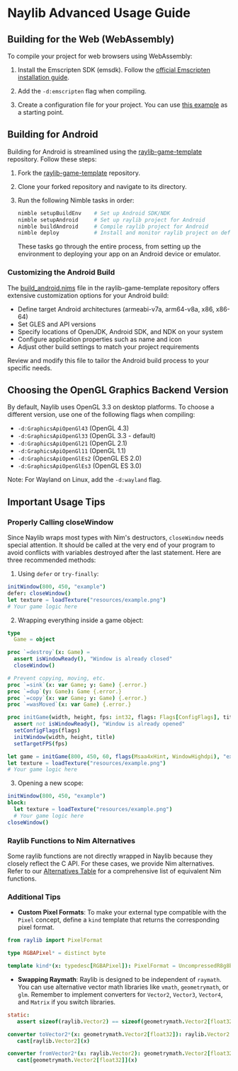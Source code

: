 # Naylib Advanced Usage Guide

## Building for the Web (WebAssembly)

To compile your project for web browsers using WebAssembly:

1. Install the Emscripten SDK (emsdk). Follow the [official Emscripten installation guide](https://emscripten.org/docs/getting_started/downloads.html).

2. Add the `-d:emscripten` flag when compiling.

3. Create a configuration file for your project. You can use [this example](tests/basic_window_web.nims) as a starting point.

## Building for Android

Building for Android is streamlined using the [raylib-game-template](https://github.com/planetis-m/raylib-game-template) repository. Follow these steps:

1. Fork the [raylib-game-template](https://github.com/planetis-m/raylib-game-template) repository.

2. Clone your forked repository and navigate to its directory.

3. Run the following Nimble tasks in order:

   ```bash
   nimble setupBuildEnv    # Set up Android SDK/NDK
   nimble setupAndroid     # Set up raylib project for Android
   nimble buildAndroid     # Compile raylib project for Android
   nimble deploy           # Install and monitor raylib project on default emulator/device
   ```

   These tasks go through the entire process, from setting up the environment to deploying your app on an Android device or emulator.

### Customizing the Android Build

The [build_android.nims](https://github.com/planetis-m/raylib-game-template/blob/master/build_android.nims#L31-L65) file in the raylib-game-template repository offers extensive customization options for your Android build:

- Define target Android architectures (armeabi-v7a, arm64-v8a, x86, x86-64)
- Set GLES and API versions
- Specify locations of OpenJDK, Android SDK, and NDK on your system
- Configure application properties such as name and icon
- Adjust other build settings to match your project requirements

Review and modify this file to tailor the Android build process to your specific needs.

## Choosing the OpenGL Graphics Backend Version

By default, Naylib uses OpenGL 3.3 on desktop platforms. To choose a different version, use one of the following flags when compiling:

- `-d:GraphicsApiOpenGl43` (OpenGL 4.3)
- `-d:GraphicsApiOpenGl33` (OpenGL 3.3 - default)
- `-d:GraphicsApiOpenGl21` (OpenGL 2.1)
- `-d:GraphicsApiOpenGl11` (OpenGL 1.1)
- `-d:GraphicsApiOpenGlEs2` (OpenGL ES 2.0)
- `-d:GraphicsApiOpenGlEs3` (OpenGL ES 3.0)

Note: For Wayland on Linux, add the `-d:wayland` flag.

## Important Usage Tips

### Properly Calling closeWindow

Since Naylib wraps most types with Nim's destructors, `closeWindow` needs special attention. It should be called at the very end of your program to avoid conflicts with variables destroyed after the last statement. Here are three recommended methods:

1. Using `defer` or `try-finally`:

```nim
initWindow(800, 450, "example")
defer: closeWindow()
let texture = loadTexture("resources/example.png")
# Your game logic here
```

2. Wrapping everything inside a game object:

```nim
type
  Game = object

proc `=destroy`(x: Game) =
  assert isWindowReady(), "Window is already closed"
  closeWindow()

# Prevent copying, moving, etc.
proc `=sink`(x: var Game; y: Game) {.error.}
proc `=dup`(y: Game): Game {.error.}
proc `=copy`(x: var Game; y: Game) {.error.}
proc `=wasMoved`(x: var Game) {.error.}

proc initGame(width, height, fps: int32, flags: Flags[ConfigFlags], title: string): Game =
  assert not isWindowReady(), "Window is already opened"
  setConfigFlags(flags)
  initWindow(width, height, title)
  setTargetFPS(fps)

let game = initGame(800, 450, 60, flags(Msaa4xHint, WindowHighdpi), "example")
let texture = loadTexture("resources/example.png")
# Your game logic here
```

3. Opening a new scope:

```nim
initWindow(800, 450, "example")
block:
  let texture = loadTexture("resources/example.png")
  # Your game logic here
closeWindow()
```

### Raylib Functions to Nim Alternatives

Some raylib functions are not directly wrapped in Naylib because they closely reflect the C API. For these cases, we provide Nim alternatives. Refer to our [Alternatives Table](alternatives_table.rst) for a comprehensive list of equivalent Nim functions.

### Additional Tips

- **Custom Pixel Formats**: To make your external type compatible with the `Pixel` concept, define a `kind` template that returns the corresponding pixel format.

```nim
from raylib import PixelFormat

type RGBAPixel* = distinct byte

template kind*(x: typedesc[RGBAPixel]): PixelFormat = UncompressedR8g8b8a8
```

- **Swapping Raymath**: Raylib is designed to be independent of `raymath`. You can use alternative vector math libraries like `vmath`, `geometrymath`, or `glm`. Remember to implement converters for `Vector2`, `Vector3`, `Vector4`, and `Matrix` if you switch libraries.

```nim
static:
   assert sizeof(raylib.Vector2) == sizeof(geometrymath.Vector2[float32])

converter toVector2*(x: geometrymath.Vector2[float32]): raylib.Vector2 {.inline.} =
   cast[raylib.Vector2](x)

converter fromVector2*(x: raylib.Vector2): geometrymath.Vector2[float32] {.inline.} =
   cast[geometrymath.Vector2[float32]](x)
```
